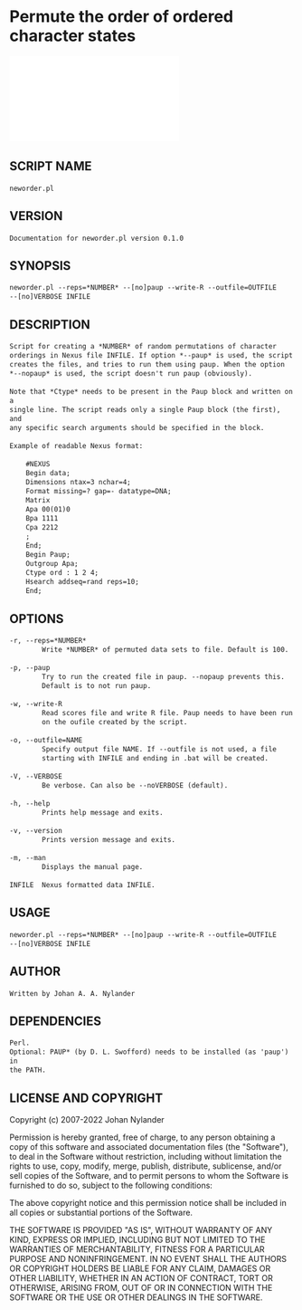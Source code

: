 # Permute the order of ordered character states

![Comparison between the user supplied character-state ordering (red arrows) and permuted orderings.](img/cyn.morphology.pdf)


## SCRIPT NAME

    neworder.pl

## VERSION

    Documentation for neworder.pl version 0.1.0

## SYNOPSIS

    neworder.pl --reps=*NUMBER* --[no]paup --write-R --outfile=OUTFILE
    --[no]VERBOSE INFILE

## DESCRIPTION

    Script for creating a *NUMBER* of random permutations of character
    orderings in Nexus file INFILE. If option *--paup* is used, the script
    creates the files, and tries to run them using paup. When the option
    *--nopaup* is used, the script doesn't run paup (obviously).

    Note that *Ctype* needs to be present in the Paup block and written on a
    single line. The script reads only a single Paup block (the first), and
    any specific search arguments should be specified in the block.

    Example of readable Nexus format:

        #NEXUS
        Begin data;
        Dimensions ntax=3 nchar=4;
        Format missing=? gap=- datatype=DNA;
        Matrix
        Apa 00(01)0
        Bpa 1111
        Cpa 2212
        ;
        End;
        Begin Paup;
        Outgroup Apa;
        Ctype ord : 1 2 4;
        Hsearch addseq=rand reps=10;
        End;

## OPTIONS

    -r, --reps=*NUMBER*
            Write *NUMBER* of permuted data sets to file. Default is 100.

    -p, --paup
            Try to run the created file in paup. --nopaup prevents this.
            Default is to not run paup.

    -w, --write-R
            Read scores file and write R file. Paup needs to have been run
            on the oufile created by the script.

    -o, --outfile=NAME
            Specify output file NAME. If --outfile is not used, a file
            starting with INFILE and ending in .bat will be created.

    -V, --VERBOSE
            Be verbose. Can also be --noVERBOSE (default).

    -h, --help
            Prints help message and exits.

    -v, --version
            Prints version message and exits.

    -m, --man
            Displays the manual page.

    INFILE  Nexus formatted data INFILE.

## USAGE

    neworder.pl --reps=*NUMBER* --[no]paup --write-R --outfile=OUTFILE
    --[no]VERBOSE INFILE

## AUTHOR

    Written by Johan A. A. Nylander

## DEPENDENCIES

    Perl.
    Optional: PAUP* (by D. L. Swofford) needs to be installed (as 'paup') in
    the PATH.

## LICENSE AND COPYRIGHT

Copyright (c) 2007-2022 Johan Nylander

Permission is hereby granted, free of charge, to any person obtaining a copy
of this software and associated documentation files (the "Software"), to deal
in the Software without restriction, including without limitation the rights
to use, copy, modify, merge, publish, distribute, sublicense, and/or sell
copies of the Software, and to permit persons to whom the Software is
furnished to do so, subject to the following conditions:

The above copyright notice and this permission notice shall be included in all
copies or substantial portions of the Software.

THE SOFTWARE IS PROVIDED "AS IS", WITHOUT WARRANTY OF ANY KIND, EXPRESS OR
IMPLIED, INCLUDING BUT NOT LIMITED TO THE WARRANTIES OF MERCHANTABILITY,
FITNESS FOR A PARTICULAR PURPOSE AND NONINFRINGEMENT. IN NO EVENT SHALL THE
AUTHORS OR COPYRIGHT HOLDERS BE LIABLE FOR ANY CLAIM, DAMAGES OR OTHER
LIABILITY, WHETHER IN AN ACTION OF CONTRACT, TORT OR OTHERWISE, ARISING FROM,
OUT OF OR IN CONNECTION WITH THE SOFTWARE OR THE USE OR OTHER DEALINGS IN THE
SOFTWARE.
